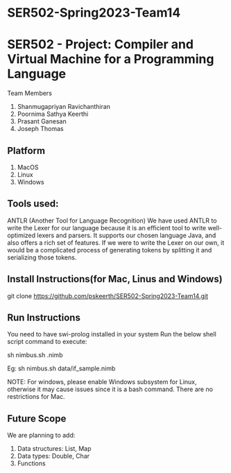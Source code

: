 # SER502-Spring2023-Team14
SER502 - Project: Compiler and Virtual Machine for a Programming Language
====================
Team Members
1. Shanmugapriyan Ravichanthiran
2. Poornima Sathya Keerthi
3. Prasant Ganesan
4. Joseph Thomas


Platform
---------
1. MacOS
2. Linux
3. Windows

Tools used:
--------
ANTLR (Another Tool for Language Recognition) 
We have used ANTLR to write the Lexer for our language because it is an efficient tool to write well-optimized lexers and parsers. It supports our chosen language Java, and also offers a rich set of features. If we were to write the Lexer on our own, it would be a complicated process of generating tokens by splitting it and serializing those tokens.

Install Instructions(for Mac, Linus and Windows)
---------
git clone https://github.com/pskeerth/SER502-Spring2023-Team14.git 

Run Instructions
---------
You need to have swi-prolog installed in your system
Run the below shell script command to execute:

sh nimbus.sh <sample-prog-path>.nimb

Eg: sh nimbus.sh data/if_sample.nimb

NOTE: For windows, please enable Windows subsystem for Linux, otherwise it may cause issues since it is a bash command. 
There are no restrictions for Mac. 



Future Scope
---------
We are planning to add:
1. Data structures: List, Map
2. Data types: Double, Char
3. Functions

